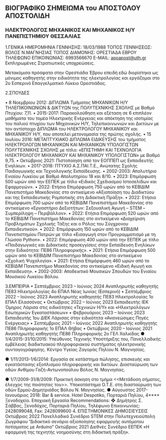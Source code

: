 ## ΒΙΟΓΡΑΦΙΚΟ ΣΗΜΕΙΩΜΑ του ΑΠΟΣΤΟΛΟΥ ΑΠΟΣΤΟΛΙΔΗ

### ΗΛΕΚΤΡΟΛΟΓΟΣ ΜΗΧΑΝΙΚΟΣ ΚΑΙ ΜΗΧΑΝΙΚΟΣ Η/Υ ΠΑΝΕΠΙΣΤΗΜΙΟΥ ΘΕΣΣΑΛΙΑΣ

1.ΓΕΝΙΚΑ
ΗΜΕΡΟΜΗΝΙΑ ΓΕΝΝΗΣΗΣ: 18/03/1988
ΤΟΠΟΣ ΓΕΝΝΗΣΕΩΣ: ΒΟΛΟΣ Ν.ΜΑΓΝΗΣΙΑΣ
ΤΟΠΟΣ ΔΙΑΜΟΝΗΣ: ΟΡΕΣΤΙΑΔΑ ΕΒΡΟΥ
ΤΗΛΕΦΩΝΟ ΕΠΙΚΟΙΝΩΝΙΑΣ: 6993566670
E-MAIL: apoapost@uth.gr
Εκπληρωμένες Στρατιωτικές υποχρεώσεις.

Μετακόμισα πρόσφατα στην Ορεστιάδα Έβρου επειδή εδώ διορίστηκα ως μόνιμος καθηγητής στην ειδικότητα της ηλεκτρολογίας και εργάζομαι στο 2ο Εσπερινό Επαγγελματικό Λύκειο Ορεστιάδας.


2.ΣΠΟΥΔΕΣ

•	8 Νοεμβρίου 2012: ΔΙΠΛΩΜΑ Τμήματος ΜΗΧΑΝΙΚΩΝ Η/Υ ΤΗΛΕΠΙΚΟΙΝΩΝΙΩΝ & ΔΙΚΤΥΩΝ της ΠΟΛΥΤΕΧΝΙΚΗΣ ΣΧΟΛΗΣ με Βαθμό Πτυχίου: 7,11.
•	2015-2017: Παρακολούθηση και εξέταση σε 6 επιπλέον μαθήματα του τομέα Ηλεκτρικής Ενέργειας και απόκτηση της ισοτιμίας του παλιού πτυχίου των Μηχανικών Η/Υ, Τηλεπικοινωνιών και Δικτύων με τον αντίστοιχο ΔΙΠΛΩΜΑ του ΗΛΕΚΤΡΟΛΟΓΟΥ ΜΗΧΑΝΙΚΟΥ και ΜΗΧΑΝΙΚΟΥ Η/Υ, που αποτελεί μετονομασία της πρώτης σχολής.
•	15 Ιουλίου 2016: ΜΕΤΑΠΤΥΧΙΑΚΟ ΔΙΠΛΩΜΑ ΕΙΔΙΚΕΥΣΗΣ του τμήματος ΗΛΕΚΤΡΟΛΟΓΩΝ ΜΗΧΑΝΙΚΩΝ ΚΑΙ ΜΗΧΑΝΙΚΩΝ ΥΠΟΛΟΓΙΣΤΩΝ ΠΟΛΥΤΕΧΝΙΚΗΣ ΣΧΟΛΗΣ με τίτλο: «ΕΠΙΣΤΗΜΗ ΚΑΙ ΤΕΧΝΟΛΟΓΙΑ ΗΛΕΚΤΡΟΛΟΓΟΥ ΜΗΧΑΝΙΚΟΥ ΚΑΙ ΜΗΧΑΝΙΚΟΥ ΥΠΟΛΟΓΙΣΤΩΝ» με Βαθμό 9,75.
•	Οκτώβριος 2021: Πιστοποίηση από τον ΕΟΠΠΕΠ ως Εκπαιδευτής Ενηλίκων.
•	2017-2018: ΠΤΥΧΙΟ Α.Σ.ΠΑΙ.Τ.Ε., Ανώτατης Σχολής Παιδαγωγικής και Τεχνολογικής Εκπαίδευσης.
•	2002-2003: Απολυτήριο Ενιαίου Λυκείου με Βαθμό Απολυτηρίου 18 και 8/10.
•	2023: Επιμόρφωση 500 ωρών από την ΕΕΠΕΚ με τίτλο «Ειδικός Σχεδιασμού Ιστοσελίδων και Εφαρμογών».
•	2022: Ετήσια Επιμόρφωση 750 ωρών από το ΚΕΒΙΔΙΜ Πανεπιστήμιο Μακεδονίας στο αντικείμενο «Αξιοποίηση του Διαδικτύου και της Εκπαιδευτικής Ρομποτικής στη Διδακτική Πράξη».
•	2022: Ετήσια Επιμόρφωση 700 ωρών από το ΚΕΒΙΔΙΜ Πανεπιστήμιο Μακεδονίας στο αντικείμενο «Εργαστήριο Δεξιοτήτων: Σεξουαλική Αγωγή – STEM – Συμπερίληψη – Περιβάλλον».
•	2022: Ετήσια Επιμόρφωση 520 ωρών από το ΚΕΒΙΔΙΜ Πανεπιστήμιο Μακεδονίας στο αντικείμενο «Διαχείριση Προβλημάτων Σχολικής Τάξης και ο Ρόλος του Σύγχρονου Εκπαιδευτικού».
•	2022: Επιμόρφωση 150 ωρών από το ΚΕΒΙΔΙΜ Πανεπιστημίου Πατρών με τίτλο «Εισαγωγή στον Προγραμματισμό με τη Γλώσσα Python».
•	2022: Επιμόρφωση 400 ωρών από την ΕΕΠΕΚ με τίτλο «Παιδαγωγικές και Διδακτικές προσεγγίσεις στην Εκπαίδευση Ενηλίκων στην Ειδικότητα: ΠΕ86 Πληροφορικής».
•	2021: Ετήσια Επιμόρφωση 500 ωρών από το ΚΕΒΙΔΙΜ Πανεπιστήμιο Μακεδονίας στο αντικείμενο «Σχολική Ψυχολογία».
•	2021: Ετήσια Επιμόρφωση 460 ωρών από το ΚΕΒΙΔΙΜ Πανεπιστήμιο Μακεδονίας στο αντικείμενο «Ειδική Αγωγή και Εκπαίδευση».
•	2002-2003: Αποδεικτικό Μουσικών Σπουδών του Ενιαίου Μουσικού Λυκείου Βόλου.


3.ΕΜΠΕΙΡΙΑ
•	Σεπτέμβριος 2023 – Ιούνιος 2024
Αναπληρωτής καθηγητής ΠΕ83 Ηλεκτρολογίας 4ο ΕΠΑΛ Νέας Ιωνίας (Εσπερινό)
•	Σεπτέμβριος 2022 – Ιούνιος 2023
Αναπληρωτής καθηγητής ΠΕ83 Ηλεκτρολογίας 1ο ΕΠΑΛ Ελασσόνας
•	Οκτώβριος 2022 – Ιούνιος 2023
Εκπαιδευτής ΙΕΚ Όμηρος Λάρισα στις ειδικότητες «Τεχνικών Η/Υ» και «Ηλεκτρολόγων Εσωτερικών Εγκαταστάσεων»
•	Φεβρουάριος 2023 – Ιούνιος 2023
Εκπαιδευτής 1ου ΔΙΕΚ Λάρισας στην ειδικότητα «Ανανεώσιμες Πηγές Ενέργειας»
•	Σεπτέμβριος 2021 – Ιούνιος 2022
Αναπληρωτής καθηγητής ΠΕ86 Πληροφορικής 1ο ΕΠΑΛ Θήβας
•	Οκτώβριος 2020 – Ιούνιος 2021
Αναπληρωτής καθηγητής ΠΕ86 Πληροφορικής 2ο ΓΕΛ Χαλκίδας
●	1/4/2015-31/10/2015:
              Υπεύθυνος Τεχνικής Υποστήριξης του, Πανελλαδικής εμβέλειας διαδικτυακού πληροφοριακού συστήματος ηλεκτρονικής συνταγογράφησης.
              Κέντρο Υγείας Ζαγοράς Πηλίου Ν. Μαγνησίας.

●	1/11/2013-1/6/2014:
              Εργασία σε κατάστημα πώλησης, επισκευής και εγκατάστασης εξοπλισμού πληροφορικής και δικτύων. Διασταύρωση των οδών Ανθίμου Γαζή-Αντωνοπούλου Βόλος Ν. Μαγνησίας.

●	1/7/2009-31/8/2009:
              Πρακτική άσκηση στο τμήμα <<Μετάδοση σήματος, έλεγχος της ποιότητας του>>. Υποκατάστημα Ο.Τ.Ε. στη διασταύρωση των οδών Ερμού-Δημητριάδος Βόλου Ν. Μαγνησίας.
       ●  Αύγουστος 2017-Ιανουάριος 2018: Bar & service. Hotel Despotiko, Πορταριά Πηλίου, 4**** Ξενοδοχείο. Εποχιακή Εργασία   Recommendations: 
        ❖	Δημήτρης Σ. Σάββας, Ξενοδόχος, Πορταριά Πηλίου, Τηλέφωνο Επικοινωνίας: 2428099048, Fax: 2428099600
4. ΕΠΙΣΤΗΜΟΝΙΚΕΣ ΔΗΜΟΣΙΕΥΣΕΙΣ
Οκτώβριος 2022
Πανελλαδικό Συνέδριο STEM στην Πολυτεχνειούπολη Ζωγράφου
“Διδακτικό σενάριο αξιοποίησης εφαρμογής αυτόματου ποτίσματος με Arduino”
Οκτώβριος 2021
Διεθνές Συνέδριο ΕΕΠΕΚ «Η εφαρμογή της τεχνητής νοημοσύνης στη διδακτική πράξη».
